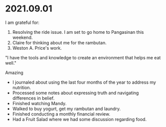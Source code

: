 # 2021.09.01

I am grateful for:

1. Resolving the ride issue. I am set to go home to Pangasinan this weekend.
2. Claire for thinking about me for the rambutan.
3. Weston A. Price's work.

"I have the tools and knowledge to create an environment that helps me eat well."

Amazing

- I journaled about using the last four months of the year to address my nutrition.
- Processed some notes about expressing truth and navigating differences in belief.
- Finished watching Mandy.
- Walked to buy yogurt, get my rambutan and laundry.
- Finished conducting a monthly financial review.
- Had a Fruit Salad where we had some discussion regarding food.

